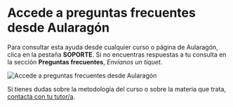 # Accede a preguntas frecuentes desde Aularagón

Para consultar esta ayuda desde cualquier curso o página de Aularagón, clica en la pestaña **SOPORTE**. Si no encuentras respuestas a tu consulta en la sección **Preguntas frecuentes**, *Envíanos un tiquet*.

![Accede a preguntas frecuentes desde Aularagón](https://catedu.gitbooks.io/faq-aularagon/content/assets/accede-faq.gif)

Si tienes dudas sobre la metodología del curso o sobre la materia que trata, [contacta con tu tutor/a](como-contactar-con-el-tutor).